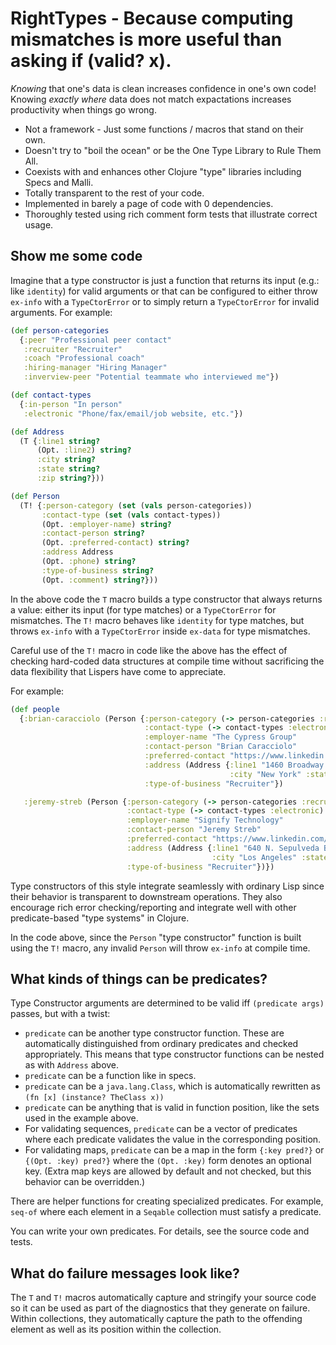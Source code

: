 # RightTypes - Because computing mismatches is more useful than asking if (valid? x).

*Knowing* that one's data is clean increases confidence in one's own code!  Knowing *exactly where* data does not match expactations increases productivity when things go wrong.

*  Not a framework - Just some functions / macros that stand on their own.
*  Doesn't try to \"boil the ocean\" or be the One Type Library to Rule Them All.
*  Coexists with and enhances other Clojure \"type\" libraries including Specs and Malli.
*  Totally transparent to the rest of your code.
*  Implemented in barely a page of code with 0 dependencies.
*  Thoroughly tested using rich comment form tests that illustrate correct usage.

## Show me some code

Imagine that a type constructor is just a function that returns its input (e.g.: like `identity`) for valid arguments or that can be configured to either throw `ex-info` with a `TypeCtorError` or to simply return a `TypeCtorError` for invalid arguments.  For example:

```clojure
(def person-categories
  {:peer "Professional peer contact"
   :recruiter "Recruiter"
   :coach "Professional coach"
   :hiring-manager "Hiring Manager"
   :inverview-peer "Potential teammate who interviewed me"})

(def contact-types
  {:in-person "In person"
   :electronic "Phone/fax/email/job website, etc."})

(def Address
  (T {:line1 string?
      (Opt. :line2) string?
      :city string?
      :state string?
      :zip string?}))

(def Person
  (T! {:person-category (set (vals person-categories))
       :contact-type (set (vals contact-types))
       (Opt. :employer-name) string?
       :contact-person string?
       (Opt. :preferred-contact) string?
       :address Address
       (Opt. :phone) string?
       :type-of-business string?
       (Opt. :comment) string?}))

```

In the above code the `T` macro builds a type constructor that always returns a value: either its input (for type matches) or a `TypeCtorError` for mismatches.  The `T!` macro behaves like `identity` for type matches, but throws `ex-info` with a `TypeCtorError` inside `ex-data` for type mismatches.

Careful use of the `T!` macro in code like the above has the effect of checking hard-coded data structures at compile time without sacrificing the data flexibility that Lispers have come to appreciate.

For example:

```clojure
(def people
  {:brian-caracciolo (Person {:person-category (-> person-categories :recruiter)
                              :contact-type (-> contact-types :electronic)
                              :employer-name "The Cypress Group"
                              :contact-person "Brian Caracciolo"
                              :preferred-contact "https://www.linkedin.com/in/briancaracciolo/"
                              :address (Address {:line1 "1460 Broadway 12th floor"
                                                 :city "New York" :state "NY" :zip "10036"})
                              :type-of-business "Recruiter"})

   :jeremy-streb (Person {:person-category (-> person-categories :recruiter)
                          :contact-type (-> contact-types :electronic)
                          :employer-name "Signify Technology"
                          :contact-person "Jeremy Streb"
                          :preferred-contact "https://www.linkedin.com/in/jeremy-streb/"
                          :address (Address {:line1 "640 N. Sepulveda Blvd #204"
                                             :city "Los Angeles" :state "CA" :zip "90049"})
                          :type-of-business "Recruiter"})})
```

Type constructors of this style integrate seamlessly with ordinary Lisp since their behavior is transparent to downstream operations.  They also encourage rich error checking/reporting and integrate well with other predicate-based "type systems" in Clojure.

In the code above, since the `Person` "type constructor" function is built using the `T!` macro, any invalid `Person` will throw `ex-info` at compile time.

## What kinds of things can be predicates?

Type Constructor arguments are determined to be valid iff `(predicate args)` passes, but with a twist:

*  `predicate` can be another type constructor function.  These are automatically distinguished from ordinary predicates and checked appropriately.  This means that type constructor functions can be nested as with `Address` above.
*  `predicate` can be a function like in specs.
*  `predicate` can be a `java.lang.Class`, which is automatically rewritten as `(fn [x] (instance? TheClass x))`
*  `predicate` can be anything that is valid in function position, like the sets used in the example above.
*  For validating sequences, `predicate` can be a vector of predicates where each predicate validates the value in the corresponding position.
*  For validating maps, `predicate` can be a map in the form `{:key pred?}` or `{(Opt. :key) pred?}` where the `(Opt. :key)` form denotes an optional key.  (Extra map keys are allowed by default and not checked, but this behavior can be overridden.)

There are helper functions for creating specialized predicates.  For example, `seq-of` where each element in a `Seqable` collection must satisfy a predicate.

You can write your own predicates.  For details, see the source code and tests.

## What do failure messages look like?

The `T` and `T!` macros automatically capture and stringify your source code so it can be used as part of the diagnostics that they generate on failure.  Within collections, they automatically capture the path to the offending element as well as its position within the collection.
